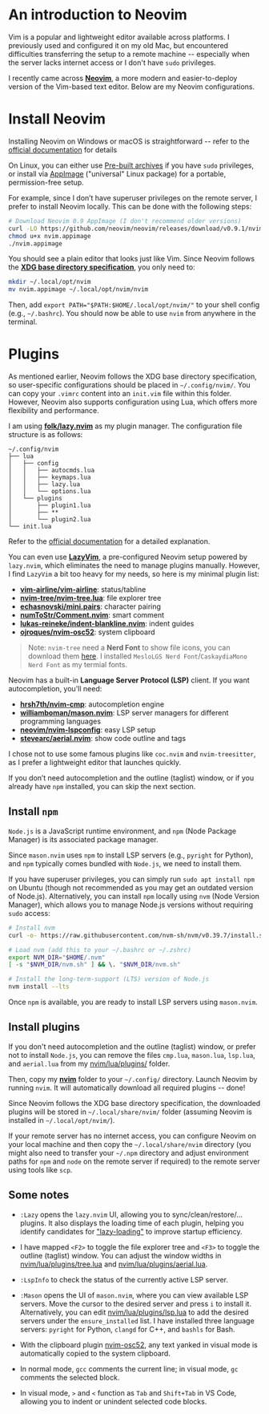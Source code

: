 # An introduction to Neovim

Vim is a popular and lightweight editor available across platforms. I previously used and configured it on my old Mac, but encountered difficulties transferring the setup to a remote machine -- especially when the server lacks internet access or I don't have `sudo` privileges.

I recently came across [**Neovim**](https://neovim.io/), a more modern and easier-to-deploy version of the Vim-based text editor. Below are my Neovim configurations.

# Install Neovim

Installing Neovim on Windows or macOS is straightforward -- refer to the [official documentation](https://github.com/neovim/neovim/blob/master/INSTALL.md) for details

On Linux, you can either use [Pre-built archives](https://github.com/neovim/neovim/blob/master/INSTALL.md#pre-built-archives-2) if you have `sudo` privileges, or install via [AppImage](https://github.com/neovim/neovim/blob/master/INSTALL.md#appimage-universal-linux-package) ("universal" Linux package) for a portable, permission-free setup.


For example, since I don’t have superuser privileges on the remote server, I prefer to install Neovim locally. This can be done with the following steps:
``` sh
# Download Neovim 0.9 AppImage (I don't recommend older versions)
curl -LO https://github.com/neovim/neovim/releases/download/v0.9.1/nvim.appimage
chmod u+x nvim.appimage
./nvim.appimage
```
You should see a plain editor that looks just like Vim. Since Neovim follows the [**XDG base directory specification**](https://wiki.archlinux.org/title/XDG_Base_Directory), you only need to:
``` sh
mkdir ~/.local/opt/nvim
mv nvim.appimage ~/.local/opt/nvim/nvim
```
Then, add `export PATH="$PATH:$HOME/.local/opt/nvim/"` to your shell config (e.g., `~/.bashrc`). You should now be able to use `nvim` from anywhere in the terminal.


# Plugins

As mentioned earlier, Neovim follows the XDG base directory specification, so user-specific configurations should be placed in `~/.config/nvim/`. You can copy your `.vimrc` content into an `init.vim` file within this folder. However, Neovim also supports configuration using Lua, which offers more flexibility and performance.

I am using [**folk/lazy.nvim**](https://github.com/folke/lazy.nvim) as my plugin manager.  The configuration file structure is as follows:
```
~/.config/nvim
├── lua
│   ├── config
│   │   ├── autocmds.lua
│   │   ├── keymaps.lua
│   │   ├── lazy.lua
│   │   └── options.lua
│   └── plugins
│       ├── plugin1.lua
│       ├── **
│       └── plugin2.lua
└── init.lua
```
Refer to the [official documentation](https://lazy.folke.io/) for a detailed explanation.

You can even use [**LazyVim**](https://www.lazyvim.org/), a pre-configured Neovim setup powered by `lazy.nvim`, which eliminates the need to manage plugins manually. However, I find `LazyVim` a bit too heavy for my needs, so here is my minimal plugin list:

* [**vim-airline/vim-airline**](https://github.com/vim-airline/vim-airline): status/tabline
* [**nvim-tree/nvim-tree.lua**](https://github.com/nvim-tree/nvim-tree.lua): file explorer tree
* [**echasnovski/mini.pairs**](https://github.com/echasnovski/mini.pairs): character pairing
* [**numToStr/Comment.nvim**](https://github.com/numToStr/Comment.nvim): smart comment
* [**lukas-reineke/indent-blankline.nvim**](https://github.com/lukas-reineke/indent-blankline.nvim): indent guides
* [**ojroques/nvim-osc52**](https://github.com/ojroques/nvim-osc52): system clipboard

> Note: `nvim-tree` need a **Nerd Font** to show file icons, you can download them [here](https://www.nerdfonts.com/font-downloads). I installed `MesloLGS Nerd Font`/`CaskaydiaMono Nerd Font` as my termial fonts.

Neovim has a built-in **Language Server Protocol (LSP)** client. If you want autocompletion, you'll need:

* [**hrsh7th/nvim-cmp**](https://github.com/hrsh7th/nvim-cmp): autocompletion engine
* [**williamboman/mason.nvim**](https://github.com/williamboman/mason.nvim): LSP server managers for different programming languages
* [**neovim/nvim-lspconfig**](https://github.com/neovim/nvim-lspconfig): easy LSP setup
* [**stevearc/aerial.nvim**](https://github.com/stevearc/aerial.nvim): show code outline and tags

I chose not to use some famous plugins like `coc.nvim` and `nvim-treesitter`, as I prefer a lightweight editor that launches quickly.


If you don’t need autocompletion and the outline (taglist) window, or if you already have `npm` installed, you can skip the next section.


## Install `npm`

`Node.js` is a JavaScript runtime environment, and `npm` (Node Package Manager) is its associated package manager.

Since `mason.nvim` uses `npm` to install LSP servers (e.g., `pyright` for Python), and `npm` typically comes bundled with `Node.js`, we need to install them.

If you have superuser privileges, you can simply run `sudo apt install npm` on Ubuntu (though not recommended as you may get an outdated version of Node.js).  Alternatively, you can install `npm` locally using `nvm` (Node Version Manager), which allows you to manage Node.js versions without requiring `sudo` access:
``` sh
# Install nvm
curl -o- https://raw.githubusercontent.com/nvm-sh/nvm/v0.39.7/install.sh | bash

# Load nvm (add this to your ~/.bashrc or ~/.zshrc)
export NVM_DIR="$HOME/.nvm"
[ -s "$NVM_DIR/nvm.sh" ] && \. "$NVM_DIR/nvm.sh"

# Install the long-term-support (LTS) version of Node.js
nvm install --lts
```
Once `npm` is available, you are ready to install LSP servers using `mason.nvim`.


## Install plugins

If you don't need autocompletion and the outline (taglist) window, or prefer not to install `Node.js`, you can remove the files `cmp.lua`, `mason.lua`, `lsp.lua`, and `aerial.lua` from my [nvim/lua/plugins/](./nvim/lua/plugins/) folder.

Then, copy my [**nvim**](./nvim) folder to your `~/.config/` directory. Launch Neovim by running `nvim`. It will automatically download all required plugins -- done!

Since Neovim follows the XDG base directory specification, the downloaded plugins will be stored in `~/.local/share/nvim/` folder (assuming Neovim is installed in `~/.local/opt/nvim/`).

If your remote server has no internet access, you can configure Neovim on your local machine and then copy the `~/.local/share/nvim` directory (you might also need to transfer your `~/.npm` directory and adjust environment paths for `npm` and `node` on the remote server if required) to the remote server using tools like `scp`. 

## Some notes

* `:Lazy` opens the `lazy.nvim` UI, allowing you to sync/clean/restore/... plugins. It also displays the loading time of each plugin, helping you identify candidates for ["lazy-loading"](https://lazy.folke.io/spec/lazy_loading) to improve startup efficiency.

* I have mapped `<F2>` to toggle the file explorer tree and `<F3>` to toggle the outline (taglist) window. You can adjust the window widths in [nvim/lua/plugins/tree.lua](./nvim/lua/plugins/tree.lua) and [nvim/lua/plugins/aerial.lua](./nvim/lua/plugins/aerial.lua).

* `:LspInfo` to check the status of the currently active LSP server.

* `:Mason` opens the UI of `mason.nvim`, where you can view available LSP servers. Move the cursor to the desired server and press `i` to install it. Alternatively, you can edit [nvim/lua/plugins/lsp.lua](./nvim/lua/plugins/lsp.lua) to add the desired servers under the `ensure_installed` list. I have installed three language servers: `pyright` for Python, `clangd` for C++, and `bashls` for Bash.

* With the clipboard plugin [nvim-osc52](https://github.com/ojroques/nvim-osc52), any text yanked in visual mode is automatically copied to the system clipboard.

* In normal mode, `gcc` comments the current line; in visual mode, `gc` comments the selected block.

* In visual mode, `>` and `<` function as `Tab` and `Shift+Tab` in VS Code, allowing you to indent or unindent selected code blocks.


